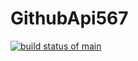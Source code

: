 # GithubApi567

[![build status of main](https://travis-ci.com/KennethSkelton/GithubApi567.svg?branch=HW05a_Mocking)](https://travis-ci.com/KennethSkelton/GithubApi567)
